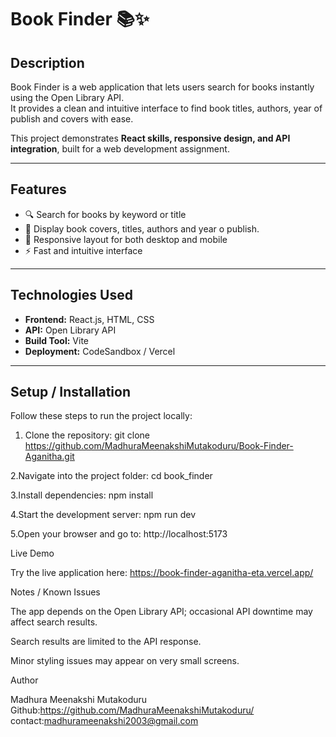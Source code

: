 # Book Finder 📚✨

## Description
Book Finder is a web application that lets users search for books instantly using the Open Library API.  
It provides a clean and intuitive interface to find book titles, authors, year of publish and covers with ease.  

This project demonstrates **React skills, responsive design, and API integration**, built for a web development assignment.

---

## Features
- 🔍 Search for books by keyword or title  
- 📖 Display book covers, titles, authors and year o publish.
- 📱 Responsive layout for both desktop and mobile  
- ⚡ Fast and intuitive interface  

---

## Technologies Used
- **Frontend:** React.js, HTML, CSS  
- **API:** Open Library API  
- **Build Tool:** Vite  
- **Deployment:** CodeSandbox / Vercel  

---

## Setup / Installation
Follow these steps to run the project locally:

1. Clone the repository:
git clone https://github.com/MadhuraMeenakshiMutakoduru/Book-Finder-Aganitha.git

2.Navigate into the project folder:
cd book_finder

3.Install dependencies:
npm install

4.Start the development server:
npm run dev

5.Open your browser and go to:
http://localhost:5173

Live Demo

Try the live application here:
https://book-finder-aganitha-eta.vercel.app/

Notes / Known Issues

The app depends on the Open Library API; occasional API downtime may affect search results.

Search results are limited to the API response.

Minor styling issues may appear on very small screens.

Author

Madhura Meenakshi Mutakoduru
Github:https://github.com/MadhuraMeenakshiMutakoduru/
contact:madhurameenakshi2003@gmail.com
